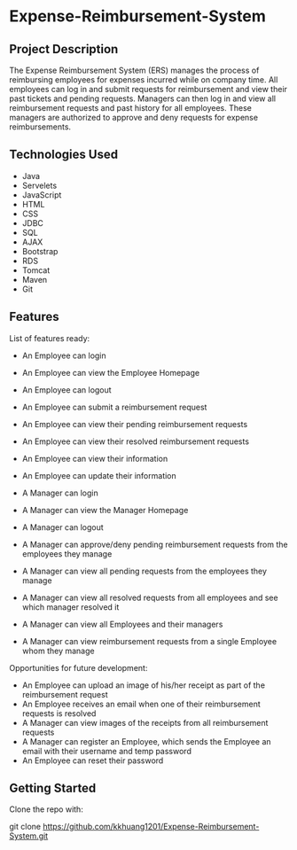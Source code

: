 # Expense-Reimbursement-System

## Project Description

The Expense Reimbursement System (ERS) manages the process of reimbursing employees for expenses incurred while on company time. All employees can log in and submit requests for reimbursement and view their past tickets and pending requests. Managers can then log in and view all reimbursement requests and past history for all employees. These managers are authorized to approve and deny requests for expense reimbursements.


## Technologies Used

* Java
* Servelets
* JavaScript
* HTML
* CSS
* JDBC
* SQL
* AJAX
* Bootstrap
* RDS
* Tomcat
* Maven
* Git

## Features 

List of features ready:

* An Employee can login
* An Employee can view the Employee Homepage
* An Employee can logout
* An Employee can submit a reimbursement request
* An Employee can view their pending reimbursement requests
* An Employee can view their resolved reimbursement requests
* An Employee can view their information
* An Employee can update their information

* A Manager can login
* A Manager can view the Manager Homepage
* A Manager can logout
* A Manager can approve/deny pending reimbursement requests from the employees they manage
* A Manager can view all pending requests from the employees they manage
* A Manager can view all resolved requests from all employees and see which manager resolved it
* A Manager can view all Employees and their managers
* A Manager can view reimbursement requests from a single Employee whom they manage




Opportunities for future development:

* An Employee can upload an image of his/her receipt as part of the reimbursement request
* An Employee receives an email when one of their reimbursement requests is resolved
* A Manager can view images of the receipts from all reimbursement requests
* A Manager can register an Employee, which sends the Employee an email with their username and temp password 
* An Employee can reset their password

## Getting Started

Clone the repo with:

git clone https://github.com/kkhuang1201/Expense-Reimbursement-System.git



